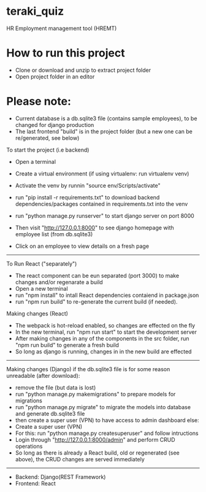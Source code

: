 # teraki_quiz
HR Employment management tool (HREMT)

# How to run this project
- Clone or download and unzip to extract project folder
- Open project folder in an editor 

# Please note:
- Current database is a db.sqlite3 file (contains sample employees), to be changed for django production
- The last frontend "build" is in the project folder (but a new one can be re/generated, see below)

To start the project (i.e backend)
- Open a terminal
- Create a virtual environment (if using virtualenv: run virtualenv venv)
- Activate the venv by runnin "source env/Scripts/activate"
- run "pip install -r requirements.txt" to download backend dependencies/packages contained in requirements.txt into the venv
- run "python manage.py runserver" to start django server on port 8000

- Then visit "http://127.0.0.1:8000" to see django homepage with employee list (from db.sqlite3)
- Click on an employee to view details on a fresh page
---------------------------------------------------------------------------------------------------------------------------------
To Run React ("separately") 
- The react component can be eun separated (port 3000) to make changes and/or regenarate a build
- Open a new terminal
- run "npm install" to intall React dependencies contaiend in package.json
- run "npm run build" to re-generate the current build (if needed).

Making changes (React)
- The webpack is hot-reload enabled, so changes are effected on the fly
- In the new terminal, run "npm run start" to start the development server
- After making changes in any of the components in the src folder, run "npm run build" to generate a fresh build
- So long as django is running, changes in in the new build are effected

---------------------------------------------------------------------------------------------------------------------------------
Making changes (Django)
if the db.sqlite3 file is for some reason unreadable (after download):
- remove the file (but data is lost)
- run "python manage.py makemigrations" to prepare models for migrations
- run "python manage.py migrate" to migrate the models into database and generate db.sqlite3 file
- then create a super user (VPN) to have access to admin dashboard
else:
- Create a super user (VPN)
- For this: run "python manage.py createsuperuser" and follow intructions
- Login through "http://127.0.0.1:8000/admin" and perform CRUD operations
- So long as there is already a React build, old or regenerated (see above), the CRUD changes are served immediately

----------------------------------------------------------------------------------------------------------------------------------
- Backend: Django(REST Framework)
- Frontend: React

